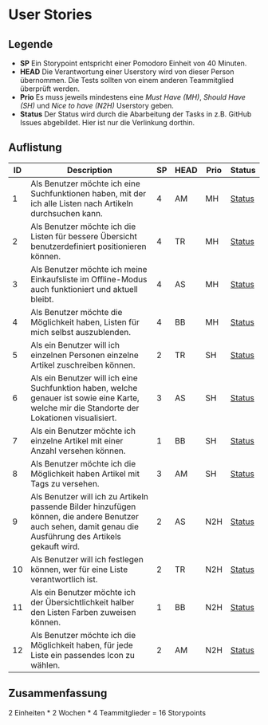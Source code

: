# User Stories

## Legende

- **SP** Ein Storypoint entspricht einer Pomodoro Einheit von 40 Minuten.
- **HEAD** Die Verantwortung einer Userstory wird von dieser Person übernommen. Die Tests sollten von einem anderen Teammitglied überprüft werden.
- **Prio** Es muss jeweils mindestens eine *Must Have (MH)*, *Should Have (SH)* und *Nice to have (N2H)* Userstory geben.
- **Status** Der Status wird durch die Abarbeitung der Tasks in z.B. GitHub Issues abgebildet. Hier ist nur die Verlinkung dorthin.

## Auflistung

| ID   | Description                                                  | SP   | HEAD | Prio | Status |
| ---- | ------------------------------------------------------------ | ---- | ---- | ---- | ------ |
| 1    | Als Benutzer möchte ich eine Suchfunktionen haben, mit der ich alle Listen nach Artikeln durchsuchen kann. | 4   | AM | MH   | [Status](https://github.com/TGM-HIT/syt5-gek1051-mobile-application-einkaufv/issues/11)   |
| 2    | Als Benutzer möchte ich die Listen für bessere Übersicht benutzerdefiniert positionieren können. | 4    | TR | MH   | [Status](https://github.com/TGM-HIT/syt5-gek1051-mobile-application-einkaufv/issues/12)    |
| 3    | Als Benutzer möchte ich meine Einkaufsliste im Offline-Modus auch funktioniert und aktuell bleibt.  | 4    | AS | MH   | [Status](https://github.com/TGM-HIT/syt5-gek1051-mobile-application-einkaufv/issues/13)    |
| 4    | Als Benutzer möchte die Möglichkeit haben, Listen für mich selbst auszublenden.  | 4    | BB | MH   | [Status](https://github.com/TGM-HIT/syt5-gek1051-mobile-application-einkaufv/issues/14)    |
| 5    | Als ein Benutzer will ich einzelnen Personen einzelne Artikel zuschreiben können. | 2    | TR | SH   | [Status](https://github.com/TGM-HIT/syt5-gek1051-mobile-application-einkaufv/issues/15)    |
| 6    | Als ein Benutzer will ich eine Suchfunktion haben, welche genauer ist sowie eine Karte, welche mir die Standorte der Lokationen visualisiert. | 3    | AS | SH   | [Status](https://github.com/TGM-HIT/syt5-gek1051-mobile-application-einkaufv/issues/16)    |
| 7    | Als ein Benutzer möchte ich einzelne Artikel mit einer Anzahl versehen können. | 1    | BB | SH   | [Status](https://github.com/TGM-HIT/syt5-gek1051-mobile-application-einkaufv/issues/17)    |
| 8    | Als Benutzer möchte ich die Möglichkeit haben Artikel mit Tags zu versehen. | 3    | AM | SH   | [Status](https://github.com/TGM-HIT/syt5-gek1051-mobile-application-einkaufv/issues/18)   |
| 9    | Als Benutzer will ich zu Artikeln passende Bilder hinzufügen können, die andere Benutzer auch sehen, damit genau die Ausführung des Artikels gekauft wird. | 2    | AS | N2H  | [Status](https://github.com/TGM-HIT/syt5-gek1051-mobile-application-einkaufv/issues/19)     |
| 10   | Als Benutzer will ich festlegen können, wer für eine Liste verantwortlich ist. | 2    | TR | N2H   | [Status](https://github.com/TGM-HIT/syt5-gek1051-mobile-application-einkaufv/issues/20)    |
| 11   | Als ein Benutzer möchte ich der Übersichtlichkeit halber den Listen Farben zuweisen können. | 1    | BB | N2H   | [Status](https://github.com/TGM-HIT/syt5-gek1051-mobile-application-einkaufv/issues/21)    |
| 12   | Als Benutzer möchte ich die Möglichkeit haben, für jede Liste ein passendes Icon zu wählen. | 2    | AM | N2H   | [Status](https://github.com/TGM-HIT/syt5-gek1051-mobile-application-einkaufv/issues/22)    |

## Zusammenfassung

2 Einheiten * 2 Wochen * 4 Teammitglieder = 16 Storypoints
